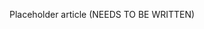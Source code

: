 <!--
title: "Hub Overview"
description: "Overview of Hub"
tags: "tools Hub overview"
-->

Placeholder article (NEEDS TO BE WRITTEN)